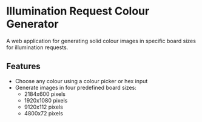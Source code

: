 # Illumination Request Colour Generator

A web application for generating solid colour images in specific board sizes for illumination requests.

## Features

- Choose any colour using a colour picker or hex input
- Generate images in four predefined board sizes:
  - 2184x600 pixels
  - 1920x1080 pixels  
  - 9120x112 pixels
  - 4800x72 pixels

